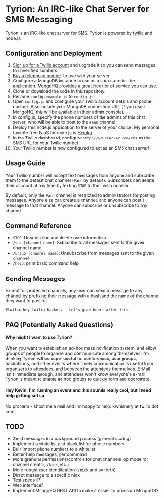 # Tyrion: An IRC-like Chat Server for SMS Messaging

Tyrion is an IRC-like chat server for SMS.  Tyrion is powered by [twilio](http://www.twilio.com) and
[node.js](http://www.nodejs.org).

## Configuration and Deployment

1. [Sign up for a Twilio account](http://www.twilio.com) and upgrade it so you can send messages to unverified numbers.
2. [Buy a telephone number](https://www.twilio.com/user/account/phone-numbers/available/local) to use with your server.
3. Configure a MongoDB instance to use as a data store for the application. [MongoHQ](http://www.mongohq.com) provides a great free tier of service you can use.
4. Clone or download the code in this repository.
5. Rename `config.example.js` to `config.js`
6. Open `config.js` and configure your Twilio account details and phone number. Also include your MongoDB connection URL (if you used MongoHQ, this will be available in their admin console).
7. In config.js, specify the phone numbers of the admins of this chat server, who will be able to post to the `#ann` channel.
8. Deploy this node.js application to the server of your choice.  My personal favorite free PaaS for node.js is [Heroku](http://www.heroku.com).
9. In the Twilio dashboard, configure `http://yourserver.com/sms` as the SMS URL for your Twilio number.
10. Your Twilio number is now configured to act as an SMS chat server!

## Usage Guide

Your Twilio number will accept text messages from anyone and subscribe them to the default chat channel (`#ann` by default).
Subscribers can delete their account at any time by texting `STOP` to the Twilio number.

By default, only the `#ann` channel is restricted to administrators for posting messages.  Anyone else can create a channel,
and anyone can post a message to that channel.  Anyone can subscribe or unsubscribe to any channel.

## Command Reference

* `STOP`: Unsubscribe and delete user information.
* `/sub [channel name]`: Subscribe to all messages sent to the given channel name
* `/unsub [channel name]`: Unsubscribe from messages sent to the given channel
* `/help`: print basic command help

## Sending Messages

Except for protected channels, any user can send a message to any channel by prefixing their message with a hash and
the name of the channel they want to post to:

`#twilio hey twilio hackers - let's grab beers after this.`

## PAQ (Potentially Asked Questions)

#### Why might I want to use Tyrion?

When you want to establish an ad-hoc mass notification system, and allow groups of people to organize and communicate
among themselves.  I'm thinking Tyrion will be super useful for conferences, user groups, hackathons, and other events
where timely communication is useful from organizers to attendees, and between the attendees themselves.  E-Mail isn't
immediate enough, and attendees won't know everyone's e-mail.  Tyrion is meant to enable ad hoc groups to quickly
form and coordinate.

#### Hey Kevin, I'm running an event and this sounds really cool, but I need help getting set up.

No problem - shoot me a mail and I'm happy to help: kwhinnery at twilio dot com.

## TODO

* Send messages in a background process (general scaling)
* Implement a white list and black list for phone numbers
* Bulk import phone numbers to a whitelist
* Better help messages, per command
* More granular permissions/controls for chat channels (op mode for channel creator, `/kick`, etc.)
* More robust user identification (`/nick` and so forth)
* Direct message to a specific nick
* Test specs :P
* Web interface?
* Implement MongoHQ REST API to make it easier to provision MongoDB?
